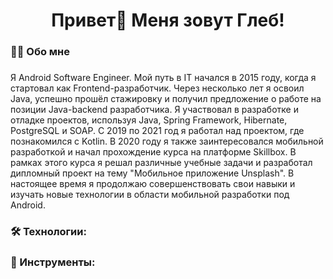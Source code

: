 <h1 align="center">Привет👋 Меня зовут Глеб!</h1>

###

<h3 align="left">👩‍💻 Обо мне</h3>

###

Я Android Software Engineer. Мой путь в IT начался в 2015 году, когда я стартовал как Frontend-разработчик. Через несколько лет я освоил Java, успешно прошёл стажировку и получил предложение о работе на позиции Java-backend разработчика. Я участвовал в разработке и отладке проектов, используя Java, Spring Framework, Hibernate, PostgreSQL и SOAP. С 2019 по 2021 год я работал над проектом, где познакомился с Kotlin. В 2020 году я также заинтересовался мобильной разработкой и начал прохождение курса на платформе Skillbox. В рамках этого курса я решал различные учебные задачи и разработал дипломный проект на тему "Мобильное приложение Unsplash". В настоящее время я продолжаю совершенствовать свои навыки и изучать новые технологии в области мобильной разработки под Android.

###

<h3 align="left">🛠 Технологии:</h3>

###

<h3 align="left">🔧 Инструменты:</h3>

###
